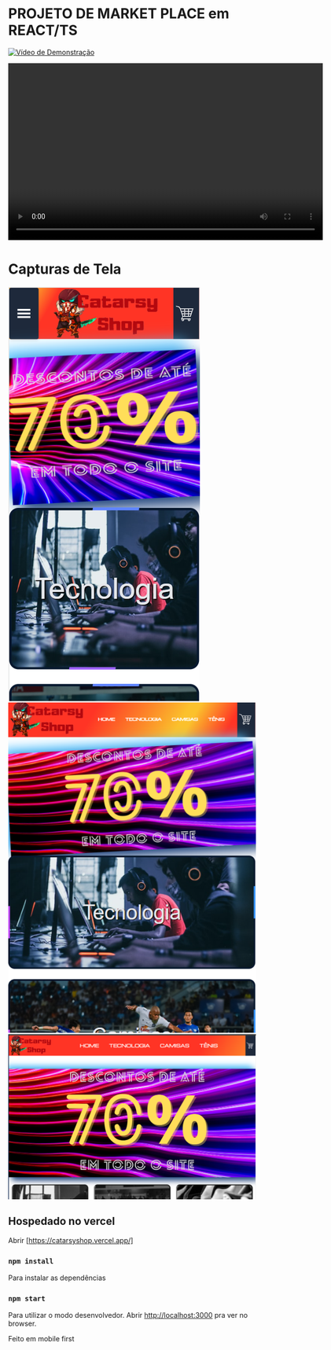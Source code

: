   # PROJETO DE MARKET PLACE em REACT/TS


[![Vídeo de Demonstração](link_para_video_demo.png)](https://youtu.be/CT_uOMI6VAM)

<video width="640" height="360" controls>
  <source src="https://github.com/vieiran55/files_media/blob/main/loja.mp4" type="video/mp4">
  Seu navegador não suporta a tag de vídeo.
</video>

# Capturas de Tela
![alt](https://github.com/vieiran55/carrinho2/blob/main/src/assets/homeMobile.png)
![alt](https://github.com/vieiran55/carrinho2/blob/main/src/assets/HomeTablet.png)
![alt](https://github.com/vieiran55/carrinho2/blob/main/src/assets/homeDesktop.png)

## Hospedado no vercel
Abrir [https://catarsyshop.vercel.app/]

### `npm install`

Para instalar as dependências

### `npm start`

Para utilizar o modo desenvolvedor.
Abrir [http://localhost:3000](http://localhost:3000) pra ver no browser.

Feito em mobile first
